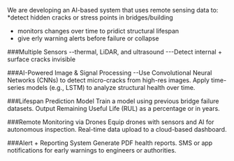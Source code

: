 We are developing an AI-based system that uses remote sensing data to:
*detect hidden cracks or stress points in bridges/building
* monitors changes over time to pridict structural lifespan
* give erly warning alerts before failure or collapse



###Multiple Sensors --thermal, LiDAR, and ultrasound ---Detect internal + surface cracks invisible

###AI-Powered Image & Signal Processing --Use Convolutional Neural Networks (CNNs) to detect micro-cracks from high-res images.
Apply time-series models (e.g., LSTM) to analyze structural health over time.

###Lifespan Prediction Model
Train a model using previous bridge failure datasets.
Output Remaining Useful Life (RUL) as a percentage or in years.


###Remote Monitoring via Drones
Equip drones with sensors and AI for autonomous inspection.
Real-time data upload to a cloud-based dashboard.


###Alert + Reporting System
Generate PDF health reports.
SMS or app notifications for early warnings to engineers or authorities.